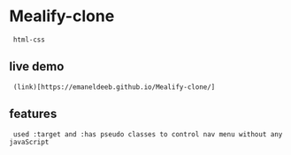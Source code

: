 # Mealify-clone
     html-css
## live demo
     (link)[https://emaneldeeb.github.io/Mealify-clone/]
## features
     used :target and :has pseudo classes to control nav menu without any javaScript

